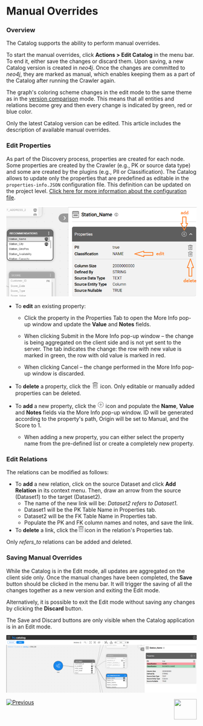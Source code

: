 <web>

# Manual Overrides

### Overview

The Catalog supports the ability to perform manual overrides. 

To start the manual overrides, click **Actions > Edit Catalog** in the menu bar. To end it, either save the changes or discard them. Upon saving, a new Catalog version is created in *neo4j*. Once the changes are committed to *neo4j*, they are marked as manual, which enables keeping them as a part of the Catalog after running the Crawler again.

The graph's coloring scheme changes in the edit mode to the same theme as in the [version comparison](06_catalog_versioning.md) mode. This means that all entities and relations become grey and then every change is indicated by green, red or blue color.

Only the latest Catalog version can be edited. This article includes the description of available manual overrides.

### Edit Properties

As part of the Discovery process, properties are created for each node. Some properties are created by the Crawler (e.g., PK or source data type) and some are created by the plugins (e.g., PII or Classification). The Catalog allows to update only the properties that are predefined as editable in the ```properties-info.JSON``` configuration file. This definition can be updated on the project level. [Click here for more information about the configuration file](11_advanced_settings.md#catalog-application-configuration).

<img src="images/edit_prop_1.png" style="zoom:75%;" />

* To **edit** an existing property:

  * Click the property in the Properties Tab to open the More Info pop-up window and update the **Value** and **Notes** fields. 

  * When clicking Submit in the More Info pop-up window – the change is being aggregated on the client side and is not yet sent to the server. The tab indicates the change: the row with new value is marked in green, the row with old value is marked in red.

  * When clicking Cancel – the change performed in the More Info pop-up window is discarded.
* To **delete** a property, click the <img src="images/delete.png" alt="plus" style="zoom:75%;" /> icon. Only editable or manually added properties can be deleted.
* To **add** a new property, click the <img src="images/add.png" alt="plus" style="zoom:75%;" /> icon and populate the **Name**, **Value** and **Notes** fields via the More Info pop-up window. ID will be generated according to the property's path, Origin will be set to Manual, and the Score to 1. 
  * When adding a new property, you can either select the property name from the pre-defined list or create a completely new property.


### Edit Relations

The relations can be modified as follows:

* To **add** a new relation, click on the source Dataset and click **Add Relation** in its context menu. Then, draw an arrow from the source (Dataset1) to the target (Dataset2).
  * The name of the new link will be: *Dataset2 refers to Dataset1*. 
  * Dataset1 will be the PK Table Name in Properties tab.
  * Dataset2 will be the FK Table Name in Properties tab.
  * Populate the PK and FK column names and notes, and save the link.
* To **delete** a link, click the<img src="images/delete.png" alt="plus" style="zoom:75%;" />icon in the relation's Properties tab.

Only *refers_to* relations can be added and deleted. 

### Saving Manual Overrides

While the Catalog is in the Edit mode, all updates are aggregated on the client side only. Once the manual changes have been completed, the **Save** button should be clicked in the menu bar. It will trigger the saving of all the changes together as a new version and exiting the Edit mode.

Alternatively, it is possible to exit the Edit mode without saving any changes by clicking the **Discard** button.

The Save and Discard buttons are only visible when the Catalog application is in an Edit mode.

<img src="images/manual_override.png" style="zoom:75%;" />



[![Previous](/articles/images/Previous.png)](06_catalog_versioning.md)[<img align="right" width="60" height="54" src="/articles/images/Next.png">](08_search_catalog.md) 

</web>
